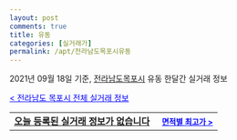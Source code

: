 ```yaml
---
layout: post
comments: true
title: 유동
categories: [실거래가]
permalink: /apt/전라남도목포시유동
---
```


2021년 09월 18일 기준, <a href="/apt/전라남도목포시">전라남도목포시</a> 유동 한달간 실거래 정보

<a style="color: blue;" href="/apt/전라남도목포시">< 전라남도 목포시 전체 실거래 정보</a>
<!---- start ---->
<table>
  <tr>
    <td colspan="4" style="font-weight: bold;"><a href="/apt/전라남도목포시유동{name_without_space}">오늘 등록된 실거래 정보가 없습니다</a> &nbsp;&nbsp;&nbsp; <a style="color: blue; font-size: smaller;" href="/apt/전라남도목포시유동{name_without_space}">면적별 최고가 ></a></td>
  </tr>
    
</table>
<!---- end ---->
    